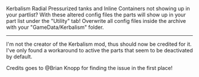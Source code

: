 Kerbalism Radial Pressurized tanks and Inline Containers not showing up in your partlist?
With these altered config files the parts will show up in your part list under the "Utility" tab!
Overwrite all config files inside the archive with your "GameData/Kerbalism" folder.

--------------------------------------------------------------

I'm not the creator of the Kerbalism mod, thus should now be credited for it.
I've only found a workaround to active the parts that seem to be deactivated by default.

Credits goes to @Brian Knopp for finding the issue in the first place!

